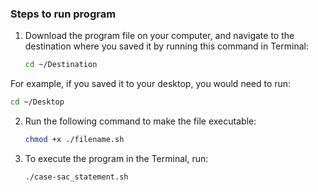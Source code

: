 ### Steps to run program

1. Download the program file on your computer, and navigate to the destination where you saved it by running this command in Terminal:

   ```bash
   cd ~/Destination
   ```
For example, if you saved it to your desktop, you would need to run:
   ```bash
   cd ~/Desktop
   ```

2. Run the following command to make the file executable:

   ```bash
   chmod +x ./filename.sh
   ```

3. To execute the program in the Terminal, run:

   ```bash
   ./case-sac_statement.sh
   ```
